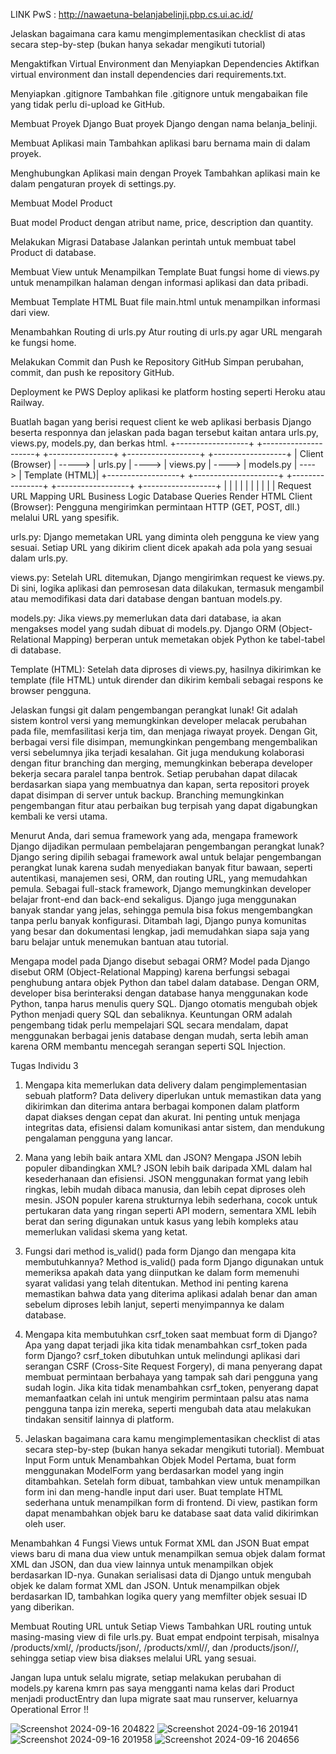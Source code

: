 LINK PwS : http://nawaetuna-belanjabelinji.pbp.cs.ui.ac.id/

Jelaskan bagaimana cara kamu mengimplementasikan checklist di atas secara step-by-step (bukan hanya sekadar mengikuti tutorial)

Mengaktifkan Virtual Environment dan Menyiapkan Dependencies
Aktifkan virtual environment dan install dependencies dari requirements.txt.

Menyiapkan .gitignore
Tambahkan file .gitignore untuk mengabaikan file yang tidak perlu di-upload ke GitHub.

Membuat Proyek Django
Buat proyek Django dengan nama belanja_belinji.

Membuat Aplikasi main
Tambahkan aplikasi baru bernama main di dalam proyek.

Menghubungkan Aplikasi main dengan Proyek
Tambahkan aplikasi main ke dalam pengaturan proyek di settings.py.

Membuat Model Product

Buat model Product dengan atribut name, price, description dan quantity.

Melakukan Migrasi Database
Jalankan perintah untuk membuat tabel Product di database.

Membuat View untuk Menampilkan Template
Buat fungsi home di views.py untuk menampilkan halaman dengan informasi aplikasi dan data pribadi.

Membuat Template HTML
Buat file main.html untuk menampilkan informasi dari view.

Menambahkan Routing di urls.py
Atur routing di urls.py agar URL mengarah ke fungsi home.

Melakukan Commit dan Push ke Repository GitHub
Simpan perubahan, commit, dan push ke repository GitHub.

Deployment ke PWS
Deploy aplikasi ke platform hosting seperti Heroku atau Railway.

Buatlah bagan yang berisi request client ke web aplikasi berbasis Django beserta responnya dan jelaskan pada bagan tersebut kaitan antara urls.py, views.py, models.py, dan berkas html.
  +------------------+        +---------------------+       +----------------+       +------------------+        +------------------+
  |  Client (Browser) | -----> |      urls.py        | ----> |    views.py    | ----> |     models.py     | ----> |    Template (HTML)|
  +------------------+        +---------------------+       +----------------+       +------------------+        +------------------+
          |                           |                           |                      |                              |
          |                           |                           |                      |                              |
      Request URL                 Mapping URL                 Business Logic        Database Queries               Render HTML
Client (Browser): Pengguna mengirimkan permintaan HTTP (GET, POST, dll.) melalui URL yang spesifik.

urls.py: Django memetakan URL yang diminta oleh pengguna ke view yang sesuai. Setiap URL yang dikirim client dicek apakah ada pola yang sesuai dalam urls.py.

views.py: Setelah URL ditemukan, Django mengirimkan request ke views.py. Di sini, logika aplikasi dan pemrosesan data dilakukan, termasuk mengambil atau memodifikasi data dari database dengan bantuan models.py.

models.py: Jika views.py memerlukan data dari database, ia akan mengakses model yang sudah dibuat di models.py. Django ORM (Object-Relational Mapping) berperan untuk memetakan objek Python ke tabel-tabel di database.

Template (HTML): Setelah data diproses di views.py, hasilnya dikirimkan ke template (file HTML) untuk dirender dan dikirim kembali sebagai respons ke browser pengguna.

Jelaskan fungsi git dalam pengembangan perangkat lunak!
Git adalah sistem kontrol versi yang memungkinkan developer melacak perubahan pada file, memfasilitasi kerja tim, dan menjaga riwayat proyek. Dengan Git, berbagai versi file disimpan, memungkinkan pengembang mengembalikan versi sebelumnya jika terjadi kesalahan. Git juga mendukung kolaborasi dengan fitur branching dan merging, memungkinkan beberapa developer bekerja secara paralel tanpa bentrok. Setiap perubahan dapat dilacak berdasarkan siapa yang membuatnya dan kapan, serta repositori proyek dapat disimpan di server untuk backup. Branching memungkinkan pengembangan fitur atau perbaikan bug terpisah yang dapat digabungkan kembali ke versi utama.

Menurut Anda, dari semua framework yang ada, mengapa framework Django dijadikan permulaan pembelajaran pengembangan perangkat lunak?
Django sering dipilih sebagai framework awal untuk belajar pengembangan perangkat lunak karena sudah menyediakan banyak fitur bawaan, seperti autentikasi, manajemen sesi, ORM, dan routing URL, yang memudahkan pemula. Sebagai full-stack framework, Django memungkinkan developer belajar front-end dan back-end sekaligus. Django juga menggunakan banyak standar yang jelas, sehingga pemula bisa fokus mengembangkan tanpa perlu banyak konfigurasi. Ditambah lagi, Django punya komunitas yang besar dan dokumentasi lengkap, jadi memudahkan siapa saja yang baru belajar untuk menemukan bantuan atau tutorial.

Mengapa model pada Django disebut sebagai ORM?
Model pada Django disebut ORM (Object-Relational Mapping) karena berfungsi sebagai penghubung antara objek Python dan tabel dalam database. Dengan ORM, developer bisa berinteraksi dengan database hanya menggunakan kode Python, tanpa harus menulis query SQL. Django otomatis mengubah objek Python menjadi query SQL dan sebaliknya. Keuntungan ORM adalah pengembang tidak perlu mempelajari SQL secara mendalam, dapat menggunakan berbagai jenis database dengan mudah, serta lebih aman karena ORM membantu mencegah serangan seperti SQL Injection.


Tugas Individu 3
1. Mengapa kita memerlukan data delivery dalam pengimplementasian sebuah platform?
Data delivery diperlukan untuk memastikan data yang dikirimkan dan diterima antara berbagai komponen dalam platform dapat diakses dengan cepat dan akurat. Ini penting untuk menjaga integritas data, efisiensi dalam komunikasi antar sistem, dan mendukung pengalaman pengguna yang lancar.

2. Mana yang lebih baik antara XML dan JSON? Mengapa JSON lebih populer dibandingkan XML?
JSON lebih baik daripada XML dalam hal kesederhanaan dan efisiensi. JSON menggunakan format yang lebih ringkas, lebih mudah dibaca manusia, dan lebih cepat diproses oleh mesin. JSON populer karena strukturnya lebih sederhana, cocok untuk pertukaran data yang ringan seperti API modern, sementara XML lebih berat dan sering digunakan untuk kasus yang lebih kompleks atau memerlukan validasi skema yang ketat.

3. Fungsi dari method is_valid() pada form Django dan mengapa kita membutuhkannya?
Method is_valid() pada form Django digunakan untuk memeriksa apakah data yang diinputkan ke dalam form memenuhi syarat validasi yang telah ditentukan. Method ini penting karena memastikan bahwa data yang diterima aplikasi adalah benar dan aman sebelum diproses lebih lanjut, seperti menyimpannya ke dalam database.

4. Mengapa kita membutuhkan csrf_token saat membuat form di Django? Apa yang dapat terjadi jika kita tidak menambahkan csrf_token pada form Django?
csrf_token dibutuhkan untuk melindungi aplikasi dari serangan CSRF (Cross-Site Request Forgery), di mana penyerang dapat membuat permintaan berbahaya yang tampak sah dari pengguna yang sudah login. Jika kita tidak menambahkan csrf_token, penyerang dapat memanfaatkan celah ini untuk mengirim permintaan palsu atas nama pengguna tanpa izin mereka, seperti mengubah data atau melakukan tindakan sensitif lainnya di platform.

5. Jelaskan bagaimana cara kamu mengimplementasikan checklist di atas secara step-by-step (bukan hanya sekadar mengikuti tutorial).
Membuat Input Form untuk Menambahkan Objek Model
Pertama, buat form menggunakan ModelForm yang berdasarkan model yang ingin ditambahkan. Setelah form dibuat, tambahkan view untuk menampilkan form ini dan meng-handle input dari user. Buat template HTML sederhana untuk menampilkan form di frontend. Di view, pastikan form dapat menambahkan objek baru ke database saat data valid dikirimkan oleh user.

Menambahkan 4 Fungsi Views untuk Format XML dan JSON
Buat empat views baru di mana dua view untuk menampilkan semua objek dalam format XML dan JSON, dan dua view lainnya untuk menampilkan objek berdasarkan ID-nya. Gunakan serialisasi data di Django untuk mengubah objek ke dalam format XML dan JSON. Untuk menampilkan objek berdasarkan ID, tambahkan logika query yang memfilter objek sesuai ID yang diberikan.

Membuat Routing URL untuk Setiap Views
Tambahkan URL routing untuk masing-masing view di file urls.py. Buat empat endpoint terpisah, misalnya /products/xml/, /products/json/, /products/xml/<id>/, dan /products/json/<id>/, sehingga setiap view bisa diakses melalui URL yang sesuai.

Jangan lupa untuk selalu migrate, setiap melakukan perubahan di models.py karena kmrn pas saya mengganti nama kelas dari Product menjadi productEntry dan lupa migrate saat mau runserver, keluarnya Operational Error !!

![Screenshot 2024-09-16 204822](https://github.com/user-attachments/assets/02cdc4ac-95ed-47b4-a553-16666c0e926d)
![Screenshot 2024-09-16 201941](https://github.com/user-attachments/assets/503d245e-2ceb-46ec-b746-896709705e9e)
![Screenshot 2024-09-16 201958](https://github.com/user-attachments/assets/9dc33236-2583-436a-9186-0843172b8427)
![Screenshot 2024-09-16 204656](https://github.com/user-attachments/assets/68c9d9af-f431-45fe-a3e7-9f2b9c4a54d1)
